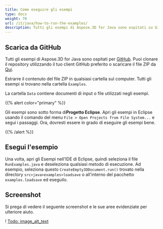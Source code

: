 ```yaml
---
title: Come eseguire gli esempi
type: docs
weight: 70
url: /it/java/how-to-run-the-examples/
description: Tutti gli esempi di Aspose.3D for Java sono ospitati su GitHub. Puoi clonare il repository utilizzando il tuo client GitHub preferito o scaricare il file ZIP.
---
```

##  **Scarica da GitHub**
Tutti gli esempi di Aspose.3D for Java sono ospitati per [GitHub](https://github.com/aspose-3d/Aspose.3D-for-java). Puoi clonare il repository utilizzando il tuo client GitHub preferito o scaricare il file ZIP da [Qui](https://github.com/aspose-3d/Aspose.3D-for-Java/archive/master.zip).

Estrarre il contenuto del file ZIP in qualsiasi cartella sul computer. Tutti gli esempi si trovano nella cartella `Examples`.

La cartella `Data` contiene documenti di input o file utilizzati negli esempi.

{{% alert color="primary" %}} 

Gli esempi sono sotto forma di**Progetto Eclipse**. Apri gli esempi in Eclipse usando il comando del menu `File > Open Projects from File System...` e segui i passaggi. Ora, dovresti essere in grado di eseguire gli esempi bene.

{{% /alert %}} 
##  **Esegui l'esempio**
Una volta, apri gli Esempi nell'IDE di Eclipse, quindi seleziona il file `RunExamples.java` e deseleziona qualsiasi metodo di esecuzione. Ad esempio, seleziona questo `CreateEmpty3DDocument.run()` trovato nella directory `src>java>examples>loadsave` o all'interno del pacchetto `examples.loadsave` ed eseguilo.

##  **Screenshot**
Si prega di vedere il seguente screenshot e le sue aree evidenziate per ulteriore aiuto.

! [Todo: image_alt_text](how-to-run-the-examples_1.png)
